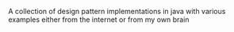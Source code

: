 A collection of design pattern implementations in java with various examples either from the internet or from my own brain